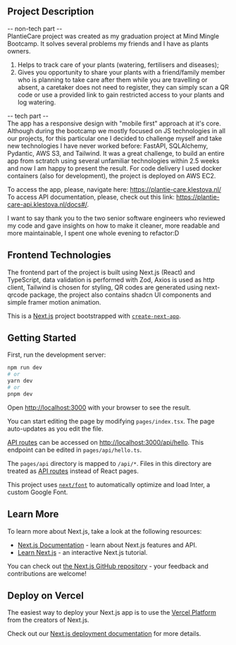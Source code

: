 ## Project Description
-- non-tech part --\
PlantieCare project was created as my graduation project at Mind Mingle Bootcamp. It solves several problems my friends and I have as plants owners. 
1. Helps to track care of your plants (watering, fertilisers and diseases);
2. Gives you opportunity to share your plants with a friend/family member who is planning to take care after them while you are travelling or absent, a caretaker does not need to register, they can simply scan a QR code or use a provided link to gain restricted access to your plants and log watering.

-- tech part --\
The app has a responsive design with "mobile first" approach at it's core.
Although during the bootcamp we mostly focused on JS technologies in all our projects, for this particular one I decided to challenge myself and take new technologies I have never worked before: FastAPI, SQLAlchemy, Pydantic, AWS S3, and Tailwind. It was a great challenge, to build an entire app from sctratch using several unfamiliar technologies within 2.5 weeks and now I am happy to present the result.
For code delivery I used docker containers (also for development), the project is deployed on AWS EC2.

To access the app, please, navigate here: https://plantie-care.klestova.nl/
To access API documentation, please, check out this link: https://plantie-care-api.klestova.nl/docs#/.

I want to say thank you to the two senior software engineers who reviewed my code and gave insights on how to make it cleaner, more readable and more maintainable, I spent one whole evening to refactor:D

## Frontend Technologies
The frontend part of the project is built using Next.js (React) and TypeScript, data validation is performed with Zod, Axios is used as http client, Tailwind is chosen for styling, QR codes are generated using next-qrcode package, the project also contains shadcn UI components and simple framer motion animation.

This is a [Next.js](https://nextjs.org/) project bootstrapped with [`create-next-app`](https://github.com/vercel/next.js/tree/canary/packages/create-next-app).

## Getting Started

First, run the development server:

```bash
npm run dev
# or
yarn dev
# or
pnpm dev
```

Open [http://localhost:3000](http://localhost:3000) with your browser to see the result.

You can start editing the page by modifying `pages/index.tsx`. The page auto-updates as you edit the file.

[API routes](https://nextjs.org/docs/api-routes/introduction) can be accessed on [http://localhost:3000/api/hello](http://localhost:3000/api/hello). This endpoint can be edited in `pages/api/hello.ts`.

The `pages/api` directory is mapped to `/api/*`. Files in this directory are treated as [API routes](https://nextjs.org/docs/api-routes/introduction) instead of React pages.

This project uses [`next/font`](https://nextjs.org/docs/basic-features/font-optimization) to automatically optimize and load Inter, a custom Google Font.

## Learn More

To learn more about Next.js, take a look at the following resources:

- [Next.js Documentation](https://nextjs.org/docs) - learn about Next.js features and API.
- [Learn Next.js](https://nextjs.org/learn) - an interactive Next.js tutorial.

You can check out [the Next.js GitHub repository](https://github.com/vercel/next.js/) - your feedback and contributions are welcome!

## Deploy on Vercel

The easiest way to deploy your Next.js app is to use the [Vercel Platform](https://vercel.com/new?utm_medium=default-template&filter=next.js&utm_source=create-next-app&utm_campaign=create-next-app-readme) from the creators of Next.js.

Check out our [Next.js deployment documentation](https://nextjs.org/docs/deployment) for more details.
